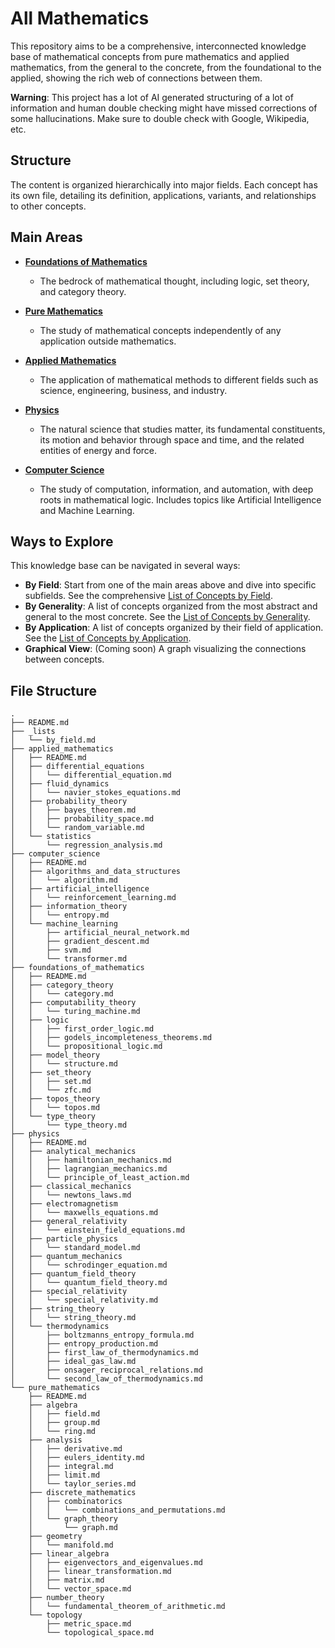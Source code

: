 # All Mathematics

This repository aims to be a comprehensive, interconnected knowledge base of mathematical concepts from pure mathematics and applied mathematics, from the general to the concrete, from the foundational to the applied, showing the rich web of connections between them.

**Warning**: This project has a lot of AI generated structuring of a lot of information and human double checking might have missed corrections of some hallucinations. Make sure to double check with Google, Wikipedia, etc.

## Structure

The content is organized hierarchically into major fields. Each concept has its own file, detailing its definition, applications, variants, and relationships to other concepts.

## Main Areas

- [**Foundations of Mathematics**](./foundations_of_mathematics/README.md)
  - The bedrock of mathematical thought, including logic, set theory, and category theory.

- [**Pure Mathematics**](./pure_mathematics/README.md)
  - The study of mathematical concepts independently of any application outside mathematics.

- [**Applied Mathematics**](./applied_mathematics/README.md)
  - The application of mathematical methods to different fields such as science, engineering, business, and industry.

- [**Physics**](./physics/README.md)
  - The natural science that studies matter, its fundamental constituents, its motion and behavior through space and time, and the related entities of energy and force.

- [**Computer Science**](./computer_science/README.md)
  - The study of computation, information, and automation, with deep roots in mathematical logic. Includes topics like Artificial Intelligence and Machine Learning.

## Ways to Explore

This knowledge base can be navigated in several ways:

- **By Field**: Start from one of the main areas above and dive into specific subfields. See the comprehensive [List of Concepts by Field](./_lists/by_field.md).
- **By Generality**: A list of concepts organized from the most abstract and general to the most concrete. See the [List of Concepts by Generality](./_lists/by_generality.md).
- **By Application**: A list of concepts organized by their field of application. See the [List of Concepts by Application](./_lists/by_application.md).
- **Graphical View**: (Coming soon) A graph visualizing the connections between concepts.

## File Structure

```
.
├── README.md
├── _lists
│   └── by_field.md
├── applied_mathematics
│   ├── README.md
│   ├── differential_equations
│   │   └── differential_equation.md
│   ├── fluid_dynamics
│   │   └── navier_stokes_equations.md
│   ├── probability_theory
│   │   ├── bayes_theorem.md
│   │   ├── probability_space.md
│   │   └── random_variable.md
│   └── statistics
│       └── regression_analysis.md
├── computer_science
│   ├── README.md
│   ├── algorithms_and_data_structures
│   │   └── algorithm.md
│   ├── artificial_intelligence
│   │   └── reinforcement_learning.md
│   ├── information_theory
│   │   └── entropy.md
│   └── machine_learning
│       ├── artificial_neural_network.md
│       ├── gradient_descent.md
│       ├── svm.md
│       └── transformer.md
├── foundations_of_mathematics
│   ├── README.md
│   ├── category_theory
│   │   └── category.md
│   ├── computability_theory
│   │   └── turing_machine.md
│   ├── logic
│   │   ├── first_order_logic.md
│   │   ├── godels_incompleteness_theorems.md
│   │   └── propositional_logic.md
│   ├── model_theory
│   │   └── structure.md
│   ├── set_theory
│   │   ├── set.md
│   │   └── zfc.md
│   ├── topos_theory
│   │   └── topos.md
│   └── type_theory
│       └── type_theory.md
├── physics
│   ├── README.md
│   ├── analytical_mechanics
│   │   ├── hamiltonian_mechanics.md
│   │   ├── lagrangian_mechanics.md
│   │   └── principle_of_least_action.md
│   ├── classical_mechanics
│   │   └── newtons_laws.md
│   ├── electromagnetism
│   │   └── maxwells_equations.md
│   ├── general_relativity
│   │   └── einstein_field_equations.md
│   ├── particle_physics
│   │   └── standard_model.md
│   ├── quantum_mechanics
│   │   └── schrodinger_equation.md
│   ├── quantum_field_theory
│   │   └── quantum_field_theory.md
│   ├── special_relativity
│   │   └── special_relativity.md
│   ├── string_theory
│   │   └── string_theory.md
│   └── thermodynamics
│       ├── boltzmanns_entropy_formula.md
│       ├── entropy_production.md
│       ├── first_law_of_thermodynamics.md
│       ├── ideal_gas_law.md
│       ├── onsager_reciprocal_relations.md
│       └── second_law_of_thermodynamics.md
└── pure_mathematics
    ├── README.md
    ├── algebra
    │   ├── field.md
    │   ├── group.md
    │   └── ring.md
    ├── analysis
    │   ├── derivative.md
    │   ├── eulers_identity.md
    │   ├── integral.md
    │   ├── limit.md
    │   └── taylor_series.md
    ├── discrete_mathematics
    │   ├── combinatorics
    │   │   └── combinations_and_permutations.md
    │   └── graph_theory
    │       └── graph.md
    ├── geometry
    │   └── manifold.md
    ├── linear_algebra
    │   ├── eigenvectors_and_eigenvalues.md
    │   ├── linear_transformation.md
    │   ├── matrix.md
    │   └── vector_space.md
    ├── number_theory
    │   └── fundamental_theorem_of_arithmetic.md
    └── topology
        ├── metric_space.md
        └── topological_space.md
```
